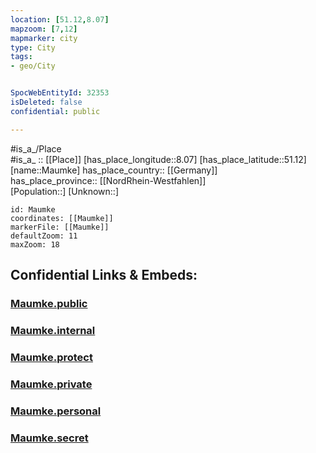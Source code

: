 ```yaml
---
location: [51.12,8.07] 
mapzoom: [7,12] 
mapmarker: city 
type: City
tags:
- geo/City


SpocWebEntityId: 32353
isDeleted: false
confidential: public

---
```

#is_a_/Place  
#is_a_ :: [[Place]] 
[has_place_longitude::8.07] 
[has_place_latitude::51.12] 
[name::Maumke] 
has_place_country:: [[Germany]]  
has_place_province:: [[NordRhein-Westfahlen]]  
[Population::] 
[Unknown::] 


```leaflet
id: Maumke
coordinates: [[Maumke]] 
markerFile: [[Maumke]] 
defaultZoom: 11 
maxZoom: 18
```


## Confidential Links & Embeds: 

### [Maumke.public](/_public/\Earth\Continent\Europe\Europe~Central\Germany\Germany~West\Nordrhein-Westfalen\counties~NW\Olpe\cities~Olpe\LennestadtMaumke.public.md) 

### [Maumke.internal](/_internal/\Earth\Continent\Europe\Europe~Central\Germany\Germany~West\Nordrhein-Westfalen\counties~NW\Olpe\cities~Olpe\LennestadtMaumke.internal.md) 

### [Maumke.protect](/_protect/\Earth\Continent\Europe\Europe~Central\Germany\Germany~West\Nordrhein-Westfalen\counties~NW\Olpe\cities~Olpe\LennestadtMaumke.protect.md) 

### [Maumke.private](/_private/\Earth\Continent\Europe\Europe~Central\Germany\Germany~West\Nordrhein-Westfalen\counties~NW\Olpe\cities~Olpe\LennestadtMaumke.private.md) 

### [Maumke.personal](/_personal/\Earth\Continent\Europe\Europe~Central\Germany\Germany~West\Nordrhein-Westfalen\counties~NW\Olpe\cities~Olpe\LennestadtMaumke.personal.md) 

### [Maumke.secret](/_secret/\Earth\Continent\Europe\Europe~Central\Germany\Germany~West\Nordrhein-Westfalen\counties~NW\Olpe\cities~Olpe\LennestadtMaumke.secret.md)

